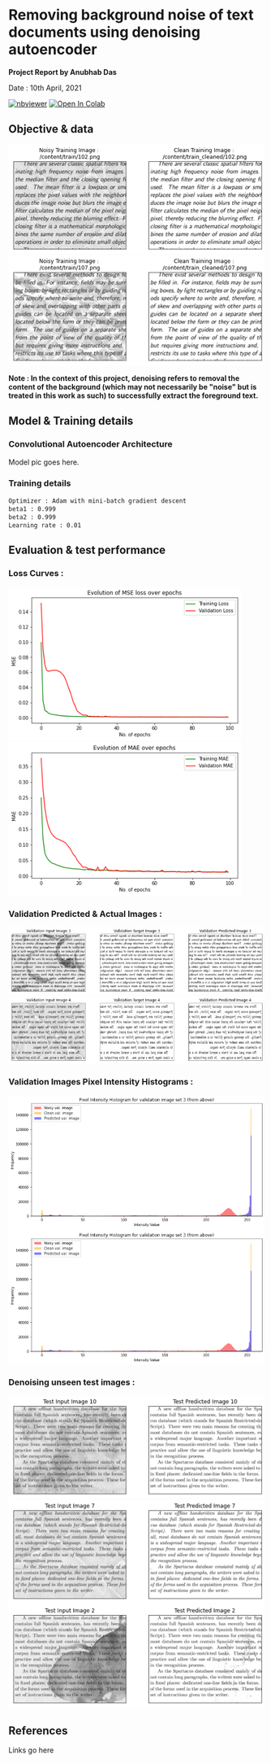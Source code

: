 # Removing background noise of text documents using denoising autoencoder

**Project Report by Anubhab Das** 

Date : 10th April, 2021

[![nbviewer](https://img.shields.io/badge/render-nbviewer-orange.svg)](https://nbviewer.jupyter.org/github/anubhabdaserrr/document-denoising-autoencoder/blob/main/doument_denoising_autoenc_nb.ipynb)
[![Open In Colab](https://colab.research.google.com/assets/colab-badge.svg)](https://colab.research.google.com/github/anubhabdaserrr/document-denoising-autoencoder/blob/main/doument_denoising_autoenc_nb.ipynb)

## Objective & data

![](./misc/train_imgs_1.png)
![](./misc/train_imgs_2.png)

**Note : In the context of this project, denoising refers to removal the content of the background (which may not necessarily be "noise" but is treated in this work as such) to successfully extract the foreground text.**

## Model & Training details

### Convolutional Autoencoder Architecture
Model pic goes here.

### Training details
```
Optimizer : Adam with mini-batch gradient descent
beta1 : 0.999
beta2 : 0.999
Learning rate : 0.01 
```

## Evaluation & test performance

### Loss Curves :
<img src="./misc/mse_loss_curve.png" width="458" height="302" /> <img src="./misc/mae_curve.png" width="458" height="302" />

### Validation Predicted & Actual Images :
![](./misc/val_imgs_pred_3.png)
![](./misc/val_imgs_pred_4.png)


### Validation Images Pixel Intensity Histograms :
![](./misc/pixel_hist_valpred3.png)
![](./misc/pixel_hist_valpred3.png)

### Denoising unseen test images :
![](./misc/test_pred_1.png)
![](./misc/test_pred_2.png) 
![](./misc/test_pred_3.png) 

## References
Links go here
